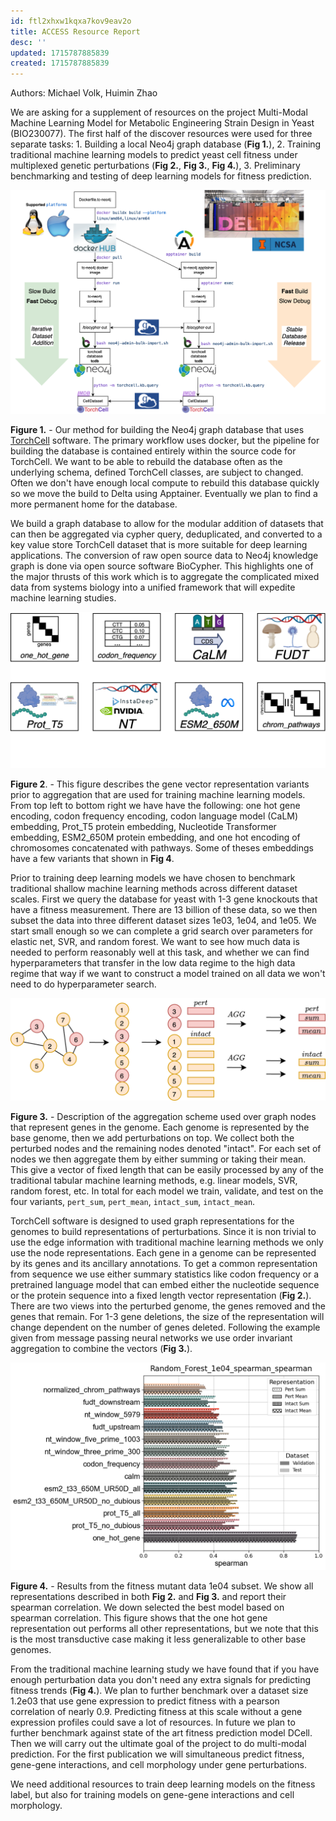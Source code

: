 ```yaml
---
id: ftl2xhxw1kqxa7kov9eav2o
title: ACCESS Resource Report
desc: ''
updated: 1715787885839
created: 1715787885839
---
```


Authors: Michael Volk, Huimin Zhao

We are asking for a supplement of resources on the project Multi-Modal Machine Learning Model for Metabolic Engineering Strain Design in Yeast (BIO230077). The first half of the discover resources were used for three separate tasks: 1. Building a local Neo4j graph database (**Fig 1.**), 2. Training traditional machine learning models to predict yeast cell fitness under multiplexed genetic perturbations (**Fig 2.**, **Fig 3.**, **Fig 4.**), 3. Preliminary benchmarking and testing of deep learning models for fitness prediction.

![](./assets/drawio/database-containerization-uiuc.drawio.png)

**Figure 1.** - Our method for building the Neo4j graph database that uses [TorchCell](https://github.com/Mjvolk3/torchcell) software. The primary workflow uses docker, but the pipeline for building the database is contained entirely within the source code for TorchCell. We want to be able to rebuild the database often as the underlying schema, defined TorchCell classes, are subject to changed. Often we don't have enough local compute to rebuild this database quickly so we move the build to Delta using Apptainer. Eventually we plan to find a more permanent home for the database.

We build a graph database to allow for the modular addition of datasets that can then be aggregated via cypher query, deduplicated, and converted to a key value store TorchCell dataset that is more suitable for deep learning applications. The conversion of raw open source data to Neo4j knowledge graph is done via open source software BioCypher. This highlights one of the major thrusts of this work which is to aggregate the complicated mixed data from systems biology into a unified framework that will expedite machine learning studies.

![](./assets/drawio/node_representations_smf-dmf-tmf-001.drawio.png)

**Figure 2**. - This figure describes the gene vector representation variants prior to aggregation that are used for training machine learning models. From top left to bottom right we have have the following: one hot gene encoding, codon frequency encoding, codon language model (CaLM) embedding, Prot_T5 protein embedding, Nucleotide Transformer embedding, ESM2_650M protein embedding, and one hot encoding of chromosomes concatenated with pathways. Some of theses embeddings have a few variants that shown in **Fig 4**.  

Prior to training deep learning models we have chosen to benchmark traditional shallow machine learning methods across different dataset scales. First we query the database for yeast with 1-3 gene knockouts that have a fitness measurement. There are 13 billion of these data, so we then subset the data into three different dataset sizes 1e03, 1e04, and 1e05. We start small enough so we can complete a grid search over parameters for elastic net, SVR, and random forest. We want to see how much data is needed to perform reasonably well at this task, and whether we can find hyperparameters that transfer in the low data regime to the high data regime that way if we want to construct a model trained on all data we won't need to do hyperparameter search.

![](./assets/drawio/transductive-genome-representation.drawio.png)

**Figure 3.** - Description of the aggregation scheme used over graph nodes that represent genes in the genome. Each genome is represented by the base genome, then we add perturbations on top. We collect both the perturbed nodes and the remaining nodes denoted "intact". For each set of nodes we then aggregate them by either summing or taking their mean. This give a vector of fixed length that can be easily processed by any of the traditional tabular machine learning methods, e.g. linear models, SVR, random forest, etc. In total for each model we train, validate, and test on the four variants, `pert_sum`, `pert_mean`, `intact_sum`, `intact_mean`.

TorchCell software is designed to used graph representations for the genomes to build representations of perturbations. Since it is non trivial to use the edge information with traditional machine learning methods we only use the node representations. Each gene in a genome can be represented by its genes and its ancillary annotations. To get a common representation from sequence we use either summary statistics like codon frequency or a pretrained language model that can embed either the nucleotide sequence or the protein sequence into a fixed length vector representation (**Fig 2.**). There are two views into the perturbed genome, the genes removed and the genes that remain. For 1-3 gene deletions, the size of the representation will change dependent on the number of genes deleted. Following the example given from message passing neural networks we use order invariant aggregation to combine the vectors (**Fig 3.**).

![](./assets/images/Random_Forest_1e04_spearman_spearman.png)

**Figure 4.** - Results from the fitness mutant data 1e04 subset. We show all representations described in both **Fig 2.** and **Fig 3.** and report their spearman correlation. We down selected the best model based on spearman correlation. This figure shows that the one hot gene representation out performs all other representations, but we note that this is the most transductive case making it less generalizable to other base genomes.

From the traditional machine learning study we have found that if you have enough perturbation data you don't need any extra signals for predicting fitness trends (**Fig 4.**). We plan to further benchmark over a dataset size 1.2e03 that use gene expression to predict fitness with a pearson correlation of nearly 0.9. Predicting fitness at this scale without a gene expression profiles could save a lot of resources. In future we plan to further benchmark against state of the art fitness prediction model DCell. Then we will carry out the ultimate goal of the project to do multi-modal prediction. For the first publication we will simultaneous predict fitness, gene-gene interactions, and cell morphology under gene perturbations.

We need additional resources to train deep learning models on the fitness label, but also for training models on gene-gene interactions and cell morphology.
